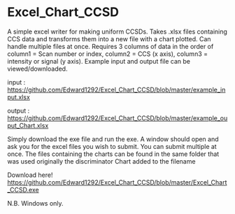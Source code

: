 # Excel_Chart_CCSD
A simple excel writer for making uniform CCSDs. Takes .xlsx files containing CCS  data and transforms them into a new file with a chart plotted. Can handle multiple files at once. Requires 3 columns of data in the order of column1 = Scan number or index, column2 = CCS  (x axis), column3 = intensity or signal (y axis). Example input and output file can be viewed/downloaded.

input : https://github.com/Edward1292/Excel_Chart_CCSD/blob/master/example_input.xlsx

output : https://github.com/Edward1292/Excel_Chart_CCSD/blob/master/example_ouput_Chart.xlsx

Simply download the exe file and run the exe. A window should open and ask you for the excel files you wish to submit. You can submit multiple at once. The files containing the charts can be found in the same folder that was used originally the discriminator Chart added to the filename 

Download here! https://github.com/Edward1292/Excel_Chart_CCSD/blob/master/Excel_Chart_CCSD.exe

N.B. Windows only.

